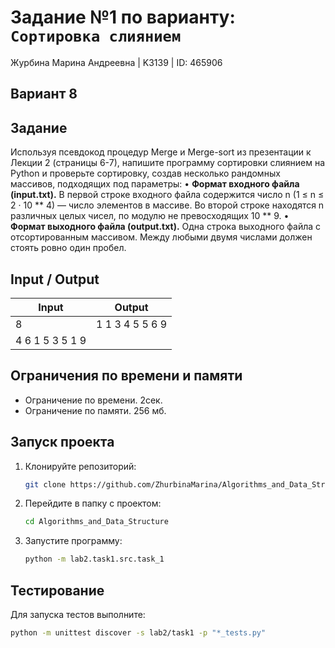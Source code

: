 # Задание №1 по варианту: `Сортировка слиянием`
Журбина Марина Андреевна | K3139 | ID: 465906

## Вариант 8

## Задание 
Используя псевдокод процедур Merge и Merge-sort из презентации к Лекции 2 (страницы 6-7), напишите программу сортировки слиянием  на Python и проверьте сортировку, создав несколько рандомных массивов, подходящих под параметры:
• **Формат входного файла (input.txt).** В первой строке входного файла содержится число n (1 ≤ n ≤ 2 · 10 ** 4) — число элементов в массиве. Во второй строке находятся n различных целых чисел, по модулю не превосходящих 10 ** 9.
• **Формат выходного файла (output.txt).** Одна строка выходного файла с отсортированным массивом. Между любыми двумя числами должен стоять ровно один пробел.

## Input / Output 

| Input    | Output |
|----------|----------|
| 8    | 1 1 3 4 5 5 6 9   |
| 4 6 1 5 3 5 1 9    |    |

## Ограничения по времени и памяти

- Ограничение по времени. 2сек.
- Ограничение по памяти. 256 мб.


## Запуск проекта
1. Клонируйте репозиторий:
   ```bash
   git clone https://github.com/ZhurbinaMarina/Algorithms_and_Data_Structure.git
   ```
2. Перейдите в папку с проектом:
   ```bash
   cd Algorithms_and_Data_Structure
   ```
3. Запустите программу:
   ```bash
   python -m lab2.task1.src.task_1
   ```

## Тестирование
Для запуска тестов выполните:
```bash
python -m unittest discover -s lab2/task1 -p "*_tests.py"
```